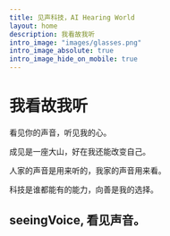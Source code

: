 ```yaml
---
title: 见声科技，AI Hearing World
layout: home
description: 我看故我听
intro_image: "images/glasses.png"
intro_image_absolute: true
intro_image_hide_on_mobile: true
---
```

# 我看故我听

看见你的声音，听见我的心。

成见是一座大山，好在我还能改变自己。

人家的声音是用来听的，我家的声音用来看。

科技是谁都能有的能力，向善是我的选择。

## seeingVoice, 看见声音。